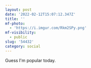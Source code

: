 ```yaml
---
layout: post
date: '2022-02-12T15:07:12.347Z'
title: ''
mf-photo:
  - 'https://i.imgur.com/Rkm2SPy.png'
mf-visibility:
  - public
slug: '54432'
category: social
---
```

Guess I&#39;m popular today.
